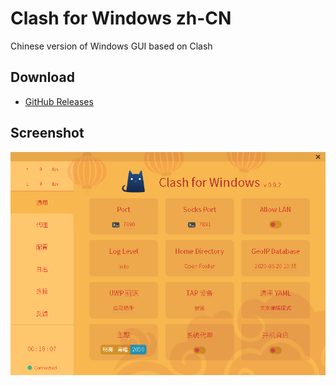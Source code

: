 # Clash for Windows zh-CN

Chinese version of Windows GUI based on Clash

## Download

- [GitHub Releases](https://github.com/kallydev/clash_for_windows_pkg_zh-cn/releases)

## Screenshot
![1](images/1.png)


